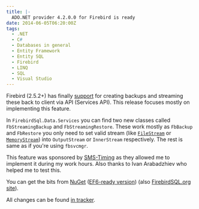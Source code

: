 ```yaml
---
title: |-
  ADO.NET provider 4.2.0.0 for Firebird is ready
date: 2014-06-05T06:20:00Z
tags:
  - .NET
  - C#
  - Databases in general
  - Entity Framework
  - Entity SQL
  - Firebird
  - LINQ
  - SQL
  - Visual Studio
---
```

Firebird (2.5.2+) has finally [support][6] for creating backups and streaming these back to client via API (Services API). This release focuses mostly on implementing this feature.

<!-- excerpt -->

In `FirebirdSql.Data.Services` you can find two new classes called `FbStreamingBackup` and `FbStreamingRestore`. These work mostly as `FbBackup` and `FbRestore` you only need to set valid stream (like [`FileStream`][7] or [`MemoryStream`][8]) into `OutputStream` or `InnerStream` respectively. The rest is same as if you're using `fbsvcmgr`.

This feature was sponsored by [SMS-Timing][9] as they allowed me to implement it during my work hours. Also thanks to Ivan Arabadzhiev who helped me to test this.

You can get the bits from [NuGet][1] ([EF6-ready version][2]) (also [FirebirdSQL.org site][3]).

All changes can be found [in tracker][5].

[1]: http://www.nuget.org/packages/FirebirdSql.Data.FirebirdClient/
[2]: http://www.nuget.org/packages/FirebirdSql.Data.FirebirdClient-EF6/
[3]: http://www.firebirdsql.org/en/net-provider/
[5]: http://tracker.firebirdsql.org/secure/ReleaseNote.jspa?projectId=10003&styleName=Text&version=10587
[6]: http://tracker.firebirdsql.org/browse/CORE-2666
[7]: http://msdn.microsoft.com/en-us/library/vstudio/system.io.filestream
[8]: http://msdn.microsoft.com/en-us/library/system.io.memorystream.aspx
[9]: http://www.sms-timing.com/